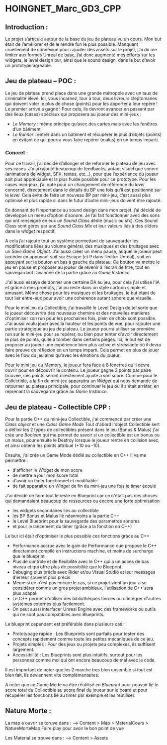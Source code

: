 # HOINGNET_Marc_GD3_CPP
## Introduction :

Le projet s’articule autour de la base du jeu de plateau vu en cours.
Mon but était de l’améliorer et de le rendre fun le plus possible.
Manquant cruellement de connexion pour rajouter des assets sur le projet, j’ai dû me limiter aux formes Unreal de base, j’ai donc augmenté mes efforts sur les widgets, le level design pur, ainsi que le sound design, dans le but d’avoir un prototype agréable.

## Jeu de plateau – POC :
Le jeu de plateau prend place dans une grande métropole avec un taux de criminalité élevé. Ici, vous incarnez, tour à tour, deux livreurs cleptomanes qui doivent voler le plus de chose (points) pour les apporter à leur repère ! Le premier arrivé a gagné !
Pour cela, ils devront avancer en passant par des lieux (cases) spéciaux qui proposera au joueur des mini-jeux :
-	*Le Memory* : même principe qu’avec des cartes mais avec les fenêtres d’un bâtiment
-	*Le Runner* : entrer dans un bâtiment et récupérer le plus d’objets (points) en évitant ce qui pourra vous faire repérer (malus) en un temps imparti.

### Concret :
Pour ce travail, j’ai décidé d’allonger et de reformer le plateau de jeu avec ses cases.
J’y ai rajouté beaucoup de feedbacks, autant visuel que sonore (animations de widget, SFX, textes, etc…), pour que l’expérience du joueur soit plus appréciable et la plus fluide possible pour ce prototype.
Pour les cases mini-jeux, j’ai opté pour un changement de référence du *level* concerné, directement dans le details du BP une fois qu’il est positionné sur le *level*.
Cela évite de faire un nouveau BP par mini-jeu, c’est aussi plus optimisé et plus rapide si dans le futur d’autre mini-jeux doivent être rajouté.

En donnant de l’importance au sound design dans mon projet, j’ai décidé de développé un menu d’option d’sonore.
Je l’ai fait fonctionner avec des sons qui ont renseigné en eux un *Sound Class* dédié (music ou sfx).
Ces Sound Class sont gérés par une *Sound Class Mix* et leur valeurs liés à des sliders dans le *widget* respectif.

A cela j’ai rajouté tout un système permettant de sauvegarder les modifications liées au volume général, des musiques et des bruitages avec un *Save Game Object*.
J’ai aussi créer un menu pause, auquel le joueur peut accéder en appuyant soit sur Escape (et P dans l’editor Unreal), soit en appuyant sur le bouton en bas à gauche du plateau.
Ce bouton va mettre le jeu en pause et proposer au joueur de revenir à l’écran de titre, tout en sauvegardant l’avancée de la partie grâce au *Game Instance*.

J'ai aussi essayé de donner une certaine DA au jeu, pour cela j'ai utilisé l'IA et grâce à mes prompts, j'ai pu reste dans un style cartoon simple et amusant.
Même chose pour les musiques et les bruitages, le but étant de tout lier entre-eux pour avoir une cohérence autant sonore que visuelle.

Pour le mini jeu du Collectible, j'ai travaillé le Level Design de tel sorte que le joueur découvrira des nouveaux chemins et des nouvelles manières d'optimiser son run pour les prochaines fois, plein de choix sont possible.
J'ai aussi voulu jouer avec la hauteur et les points de vue, pour rajouter une partie stratégique au jeu de plateau. Le joueur pourra utiliser sa première run sur le mini-jeu pour se repérer,
ou bien pour tenter d'avoir directement le plus de points, quite a tomber dans certains pieges. Ici, le but est de proposer au joueur une expérience bien plus active et stressante où il
devra faire preuve de réflexion en un temps imparti. Cela permet en plus de jouer avec le flow du jeu ainsi qu'avec les émotions du joueur.

Pour le mini jeu du Memory, le joueur fera face à 8 fenetres qu'il devra ouvrir pour en découvrir le contenu. Le joueur gagne 2 points par paire trouvée, ces points seront directement ajouté a son score.
Comme pour le Collectible, a la fin du mini-jeu apparaitra un *Widget* qui nous demande de retourner au plateau principale, pour continuer le jeu où il s'était arrêter, en reprenant la sauvegarde grâce au *Game Instance*.


## Jeu de plateau - Collectible CPP :
Pour la partie C++ du mini-jeu Collectible, j'ai commencé par créer une *Class object* et une *Class Game Mode*
Tout d'abord l'object Collectible sert à définir les 2 types de collectibles présent dans le jeu (Bonus & Malus)
j'ai crée une *Boolean* qui me permet de savoir si un collectible est un bonus ou un malus, pour ensuite le Destroy lorsque le joueur rentre en collision avec, 
et ainsi obtenir les points attribué (+10 ou -10).

Ensuite, j'ai crée un Game Mode dédié au collectible en C++
Il va me permettre :
- d'afficher le *Widget* de mon score 
- de mettre a jour mon score total
- d'avoir un timer fonctionnel et modifiable
- de fait apparaitre un *Widget* de fin du mini-jeu une fois le timer écoulé

J'ai décidé de faire tout le reste en Blueprint car ce n'était pas des choses qui demandaient beaucoup de ressources ou encore une forte optimisation
- les widgets secondaires liés au collectible
- les BP Bonus et Malus lié néanmoins a la partie C++
- le Level Blueprint pour la sauvegarde des parametres sonores
- et pour le lancement du timer (grâce a la fonction en C++)

Le but ici était d'optimiser le plus possible ces fonctions grâce au C++
- Performance accrue avec le gain de Performance que propose le C++ directement compilé en instructions machine, et moins de surcharge que le blueprint
- Plus de controle et de flexibilité avec le C++ qui a un accès de bas niveau et qui offre plus de possibilité que le Blueprint.
- Debuging plus précis avec Rider et/ou Visual Studio et leur messages d'erreur souvent plus précis
- Meme si ce n'est pas encore le cas, si ce projet vient un jour a se considérer comme un gros projet ambitieux, l'utilisation de C++ sera plus adapté
- Le C++ permet d'utiliser des bibliothèques tierces ou d'intégrer d'autres systèmes externes plus facilement.
- On peut aussi interfacer Unreal Engine avec des frameworks ou outils qui ne sont pas compatibles avec Blueprints.

Le blueprint cependant est préférable dans plusieurs cas :
- Prototypage rapide : Les Blueprints sont parfaits pour tester des concepts rapidement comme toute les petites mécaniques de ce jeu.
- Projets simples : Pour des jeux ou projets peu complexes, ils suffisent largement.
- Accessibilité : Les Blueprints sont plus intuitifs, surtout pour les personnes comme moi qui ont encore beaucoup de mal avec le code.

Il est important de noter que les 2 marche tres bien ensemble si tout est bien fait, ils deviennent vite complémentaires.

A noter que ce Game Mode va être réutilisé en *Blueprint* pour pouvoir lié le score total du Collectible au score final du joueur sur le board
et pour récupérer les fonctions lié au timer par exemple et les reutiliser.


## Nature Morte :
La map a ouvrir se toruve dans :
--> Content > Map > MaterialCours > NatureMorteMap
Faire play pour avoir le bon point de vue 

Les Material se trouve dans :
--> Content > Assets 